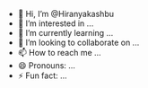 - 👋 Hi, I’m @Hiranyakashbu
- 👀 I’m interested in ...
- 🌱 I’m currently learning ...
- 💞️ I’m looking to collaborate on ...
- 📫 How to reach me ...
- 😄 Pronouns: ...
- ⚡ Fun fact: ...

<!---
Hiranyakashbu/Hiranyakashbu is a ✨ special ✨ repository because its `README.md` (this file) appears on your GitHub profile.
You can click the Preview link to take a look at your changes.
--->
